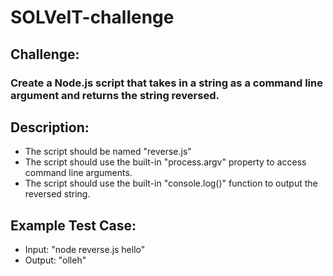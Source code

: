 # SOLVeIT-challenge
## Challenge: 
### Create a Node.js script that takes in a string as a command line argument and returns the string reversed.
## Description:
- The script should be named "reverse.js"
- The script should use the built-in "process.argv" property to access command line arguments.
- The script should use the built-in "console.log()" function to output the reversed string.
## Example Test Case:
- Input: "node reverse.js hello"
- Output: "olleh"
